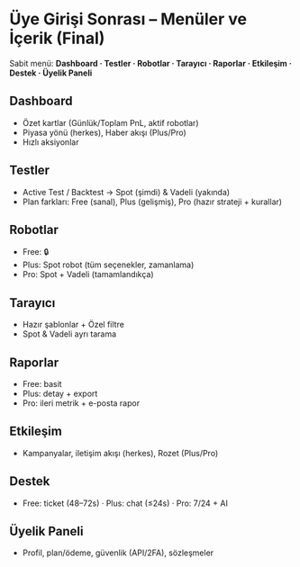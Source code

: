 # Üye Girişi Sonrası – Menüler ve İçerik (Final)

Sabit menü: **Dashboard · Testler · Robotlar · Tarayıcı · Raporlar · Etkileşim · Destek · Üyelik Paneli**

## Dashboard
- Özet kartlar (Günlük/Toplam PnL, aktif robotlar)
- Piyasa yönü (herkes), Haber akışı (Plus/Pro)
- Hızlı aksiyonlar

## Testler
- Active Test / Backtest → Spot (şimdi) & Vadeli (yakında)
- Plan farkları: Free (sanal), Plus (gelişmiş), Pro (hazır strateji + kurallar)

## Robotlar
- Free: 🔒
- Plus: Spot robot (tüm seçenekler, zamanlama)
- Pro: Spot + Vadeli (tamamlandıkça)

## Tarayıcı
- Hazır şablonlar + Özel filtre
- Spot & Vadeli ayrı tarama

## Raporlar
- Free: basit
- Plus: detay + export
- Pro: ileri metrik + e-posta rapor

## Etkileşim
- Kampanyalar, iletişim akışı (herkes), Rozet (Plus/Pro)

## Destek
- Free: ticket (48–72s) · Plus: chat (≤24s) · Pro: 7/24 + AI

## Üyelik Paneli
- Profil, plan/ödeme, güvenlik (API/2FA), sözleşmeler
